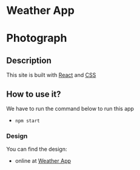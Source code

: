 # Weather App

# Photograph

## Description
This site is built with [React](https://reactjs.org/) and [CSS](https://developer.mozilla.org/en-US/docs/Web/CSS)

## How to use it?

We have to run the command below to run this app
- `npm start`

### Design

You can find the design:

- online at [Weather App](https://www.figma.com/file/5X3Ao3gEqZPqqKctP7riDF)


